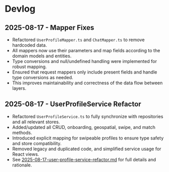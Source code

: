 # Devlog

## 2025-08-17 - Mapper Fixes

- Refactored `UserProfileMapper.ts` and `ChatMapper.ts` to remove hardcoded data.
- All mappers now use their parameters and map fields according to the domain models and entities.
- Type conversions and null/undefined handling were implemented for robust mapping.
- Ensured that request mappers only include present fields and handle type conversions as needed.
- This improves maintainability and correctness of the data flow between layers.

## 2025-08-17 - UserProfileService Refactor

- Refactored `UserProfileService.ts` to fully synchronize with repositories and all relevant stores.
- Added/updated all CRUD, onboarding, geospatial, swipe, and match methods.
- Introduced explicit mapping for swipeable profiles to ensure type safety and store compatibility.
- Removed legacy and duplicated code, and simplified service usage for React views.
- See [2025-08-17-user-profile-service-refactor.md](2025-08-17-user-profile-service-refactor.md) for full details and rationale.
